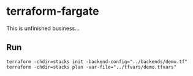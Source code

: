 # terraform-fargate

This is unfinished business...

## Run

    terraform -chdir=stacks init -backend-config="../backends/demo.tf"
    terraform -chdir=stacks plan -var-file="../tfvars/demo.tfvars"
